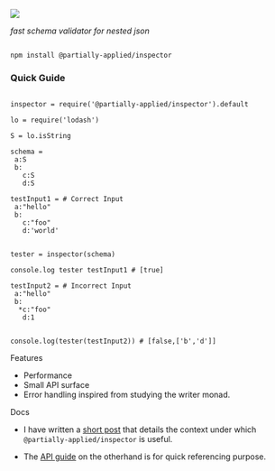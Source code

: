 
![](http://imgur.com/CWdlttG.jpg)


*fast schema validator for nested json*



```

npm install @partially-applied/inspector

```

### Quick Guide

```livescript

inspector = require('@partially-applied/inspector').default

lo = require('lodash')

S = lo.isString

schema =
 a:S
 b:
   c:S
   d:S

testInput1 = # Correct Input
 a:"hello"
 b:
   c:"foo"
   d:'world'


tester = inspector(schema)

console.log tester testInput1 # [true]

testInput2 = # Incorrect Input
 a:"hello"
 b:
  *c:"foo"
   d:1


console.log(tester(testInput2)) # [false,['b','d']]

```



Features

- Performance
- Small API surface
- Error handling inspired from studying the writer monad.

Docs

- I have written a [short post](https://github.com/partially-applied/inspector/blob/master/doc/guide.md) that details the context under which `@partially-applied/inspector` is useful. 

- The [API guide](https://github.com/partially-applied/inspector/blob/master/doc/api.md) on the otherhand is for quick referencing purpose.










